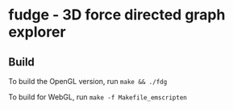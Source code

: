 # fudge - 3D force directed graph explorer


## Build
To build the OpenGL version, run
```make && ./fdg```

To build for WebGL, run
```make -f Makefile_emscripten```
